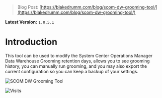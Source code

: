 > Blog Post: [https://blakedrumm.com/blog/scom-dw-grooming-tool/](https://blakedrumm.com/blog/scom-dw-grooming-tool/)

**Latest Version:** `1.0.5.1`

# Introduction
This tool can be used to modify the System Center Operations Manager Data Warehouse Grooming retention days, allows you to see grooming history, you can manually run grooming, and you may also export the current configuration so you can keep a backup of your settings.

![SCOM DW Grooming Tool](https://user-images.githubusercontent.com/63755224/165334550-e71685f9-8033-4e00-96d7-28aff34a5720.png)

![Visits](https://counter.blakedrumm.com/count/tag.svg?url=https://github.com/blakedrumm/SCOM-Scripts-and-SQL/tree/master/Powershell/SCOM-DW-Grooming)
